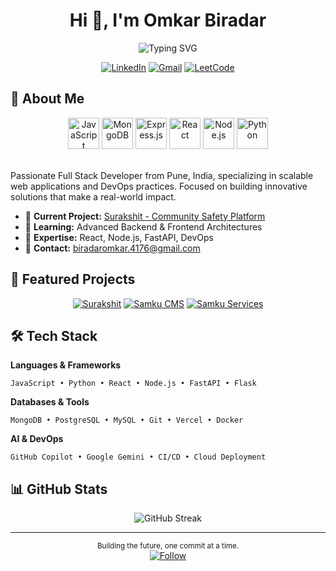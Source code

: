 <div align="center">
  
# Hi 👋, I'm Omkar Biradar

<img src="https://readme-typing-svg.demolab.com?font=Fira+Code&weight=600&size=22&pause=1000&color=6F9EDD&center=true&vCenter=true&width=435&lines=Full+Stack+Developer;DevOps+Enthusiast" alt="Typing SVG" />

[![LinkedIn](https://img.shields.io/badge/LinkedIn-0077B5?style=for-the-badge&logo=linkedin&logoColor=white)](https://www.linkedin.com/in/omkar-biradar-457725245)
[![Gmail](https://img.shields.io/badge/Gmail-D14836?style=for-the-badge&logo=gmail&logoColor=white)](mailto:biradaromkar.4176@gmail.com)
[![LeetCode](https://img.shields.io/badge/LeetCode-FFA116?style=for-the-badge&logo=leetcode&logoColor=white)](https://leetcode.com/u/Omkar_0212/)

</div>

## 💫 About Me

<div align="center">
  <img height="50" width="50" src="https://skillicons.dev/icons?i=js" alt="JavaScript" />
  <img height="50" width="50" src="https://skillicons.dev/icons?i=mongodb" alt="MongoDB" />
  <img height="50" width="50" src="https://skillicons.dev/icons?i=express" alt="Express.js" />
  <img height="50" width="50" src="https://skillicons.dev/icons?i=react" alt="React" />
  <img height="50" width="50" src="https://skillicons.dev/icons?i=nodejs" alt="Node.js" />
  <img height="50" width="50" src="https://skillicons.dev/icons?i=python" alt="Python" />
</div>

<br>

Passionate Full Stack Developer from Pune, India, specializing in scalable web applications and DevOps practices. Focused on building innovative solutions that make a real-world impact.

- 🔭 **Current Project:** [Surakshit - Community Safety Platform](https://surakshit-three.vercel.app/)
- 🌱 **Learning:** Advanced Backend & Frontend Architectures
- 💬 **Expertise:** React, Node.js, FastAPI, DevOps
- 📧 **Contact:** biradaromkar.4176@gmail.com

## 🚀 Featured Projects

<div align="center">

[![Surakshit](https://img.shields.io/badge/🛡️_SURAKSHIT-Community_Safety-3178C6?style=for-the-badge&labelColor=1a1a1a)](https://surakshit-three.vercel.app/)
[![Samku CMS](https://img.shields.io/badge/⚡_SAMKU_CMS-EV_Management-68BC71?style=for-the-badge&labelColor=1a1a1a)](https://samku-cms.vercel.app)
[![Samku Services](https://img.shields.io/badge/🚗_SAMKU_SERVICES-Vehicle_Platform-E34F26?style=for-the-badge&labelColor=1a1a1a)](https://samkueservices.com)

</div>

## 🛠️ Tech Stack

**Languages & Frameworks**
```
JavaScript • Python • React • Node.js • FastAPI • Flask
```

**Databases & Tools**
```
MongoDB • PostgreSQL • MySQL • Git • Vercel • Docker
```

**AI & DevOps**
```
GitHub Copilot • Google Gemini • CI/CD • Cloud Deployment
```

## 📊 GitHub Stats

<div align="center">
  <img src="https://github-readme-streak-stats.herokuapp.com/?user=dev-omkarbiradar&theme=react&border_radius=10&hide_border=true" alt="GitHub Streak" />
</div>

---

<div align="center">
  <sub>Building the future, one commit at a time.</sub>
  <br>
  <a href="https://github.com/dev-omkarbiradar">
    <img src="https://img.shields.io/badge/Follow-000000?style=for-the-badge&logo=github&logoColor=white" alt="Follow" />
  </a>
</div>
